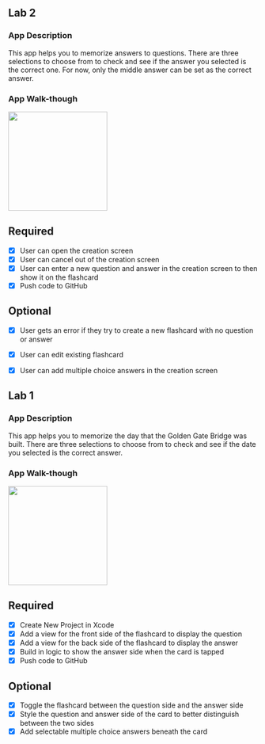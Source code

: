 ## Lab 2

### App Description
This app helps you to memorize answers to questions. There are three selections to choose from to check and see if the answer you selected is the correct one. For now, only the middle answer can be set as the correct answer.

### App Walk-though

<img src="https://media.giphy.com/media/mRksOom7lavlPztoh3/source.mov" width=200><br>

## Required
- [x] User can open the creation screen
- [x] User can cancel out of the creation screen
- [x] User can enter a new question and answer in the creation screen to then show it on the flashcard
- [x] Push code to GitHub
## Optional
- [x] User gets an error if they try to create a new flashcard with no question or answer
- [x] User can edit existing flashcard
- [x] User can add multiple choice answers in the creation screen



## Lab 1

### App Description
This app helps you to memorize the day that the Golden Gate Bridge was built. There are three selections to choose from to check and see if the date you selected is the correct answer.

### App Walk-though

<img src="https://media.giphy.com/media/BP8YZjRZPD8WRwCoDK/giphy.gif" width=200><br>

## Required
- [x] Create New Project in Xcode
- [x] Add a view for the front side of the flashcard to display the question
- [x] Add a view for the back side of the flashcard to display the answer
- [x] Build in logic to show the answer side when the card is tapped
- [x] Push code to GitHub
## Optional
- [x] Toggle the flashcard between the question side and the answer side
- [x] Style the question and answer side of the card to better distinguish between the two sides
- [x] Add selectable multiple choice answers beneath the card
